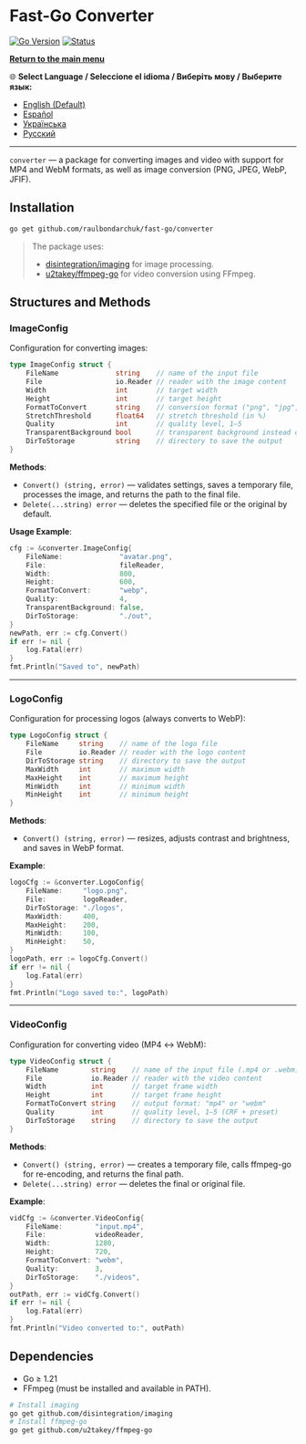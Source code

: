 # Fast-Go Converter
[![Go Version](https://img.shields.io/badge/Go-1.23%2B-blue?logo=go&logoColor=white)](https://go.dev/doc/install) [![Status](https://img.shields.io/badge/Status-Active-brightgreen)](#)

[**Return to the main menu**](https://github.com/raulbondarchuk/fast-go/tree/main)

🌐 **Select Language / Seleccione el idioma / Виберіть мову / Выберите язык:**
- [English (Default)](https://github.com/raulbondarchuk/fast-go/tree/main/converter)
- [Español](README.es.md)
- [Українська](README.ua.md)
- [Русский](README.ru.md)

---

`converter` — a package for converting images and video with support for MP4 and WebM formats, as well as image conversion (PNG, JPEG, WebP, JFIF).

## Installation

```bash
go get github.com/raulbondarchuk/fast-go/converter
```

> The package uses:
>
> - [disintegration/imaging](https://github.com/disintegration/imaging) for image processing.
> - [u2takey/ffmpeg-go](https://github.com/u2takey/ffmpeg-go) for video conversion using FFmpeg.

## Structures and Methods

### ImageConfig

Configuration for converting images:

```go
type ImageConfig struct {
    FileName              string    // name of the input file
    File                  io.Reader // reader with the image content
    Width                 int       // target width
    Height                int       // target height
    FormatToConvert       string    // conversion format ("png", "jpg", "jpeg", "webp", "jfif")
    StretchThreshold      float64   // stretch threshold (in %)
    Quality               int       // quality level, 1–5
    TransparentBackground bool      // transparent background instead of blurred
    DirToStorage          string    // directory to save the output
}
```

**Methods**:

- `Convert() (string, error)` — validates settings, saves a temporary file, processes the image, and returns the path to the final file.
- `Delete(...string) error` — deletes the specified file or the original by default.

**Usage Example**:

```go
cfg := &converter.ImageConfig{
    FileName:              "avatar.png",
    File:                  fileReader,
    Width:                 800,
    Height:                600,
    FormatToConvert:       "webp",
    Quality:               4,
    TransparentBackground: false,
    DirToStorage:          "./out",
}
newPath, err := cfg.Convert()
if err != nil {
    log.Fatal(err)
}
fmt.Println("Saved to", newPath)
```

---

### LogoConfig

Configuration for processing logos (always converts to WebP):

```go
type LogoConfig struct {
    FileName     string    // name of the logo file
    File         io.Reader // reader with the logo content
    DirToStorage string    // directory to save the output
    MaxWidth     int       // maximum width
    MaxHeight    int       // maximum height
    MinWidth     int       // minimum width
    MinHeight    int       // minimum height
}
```

**Methods**:

- `Convert() (string, error)` — resizes, adjusts contrast and brightness, and saves in WebP format.

**Example**:

```go
logoCfg := &converter.LogoConfig{
    FileName:     "logo.png",
    File:         logoReader,
    DirToStorage: "./logos",
    MaxWidth:     400,
    MaxHeight:    200,
    MinWidth:     100,
    MinHeight:    50,
}
logoPath, err := logoCfg.Convert()
if err != nil {
    log.Fatal(err)
}
fmt.Println("Logo saved to:", logoPath)
```

---

### VideoConfig

Configuration for converting video (MP4 ↔ WebM):

```go
type VideoConfig struct {
    FileName        string    // name of the input file (.mp4 or .webm)
    File            io.Reader // reader with the video content
    Width           int       // target frame width
    Height          int       // target frame height
    FormatToConvert string    // output format: "mp4" or "webm"
    Quality         int       // quality level, 1–5 (CRF + preset)
    DirToStorage    string    // directory to save the output
}
```

**Methods**:

- `Convert() (string, error)` — creates a temporary file, calls ffmpeg-go for re-encoding, and returns the final path.
- `Delete(...string) error` — deletes the final or original file.

**Example**:

```go
vidCfg := &converter.VideoConfig{
    FileName:        "input.mp4",
    File:            videoReader,
    Width:           1280,
    Height:          720,
    FormatToConvert: "webm",
    Quality:         3,
    DirToStorage:    "./videos",
}
outPath, err := vidCfg.Convert()
if err != nil {
    log.Fatal(err)
}
fmt.Println("Video converted to:", outPath)
```

## Dependencies

- Go ≥ 1.21
- FFmpeg (must be installed and available in PATH).

```bash
# Install imaging
go get github.com/disintegration/imaging
# Install ffmpeg-go
go get github.com/u2takey/ffmpeg-go
```

